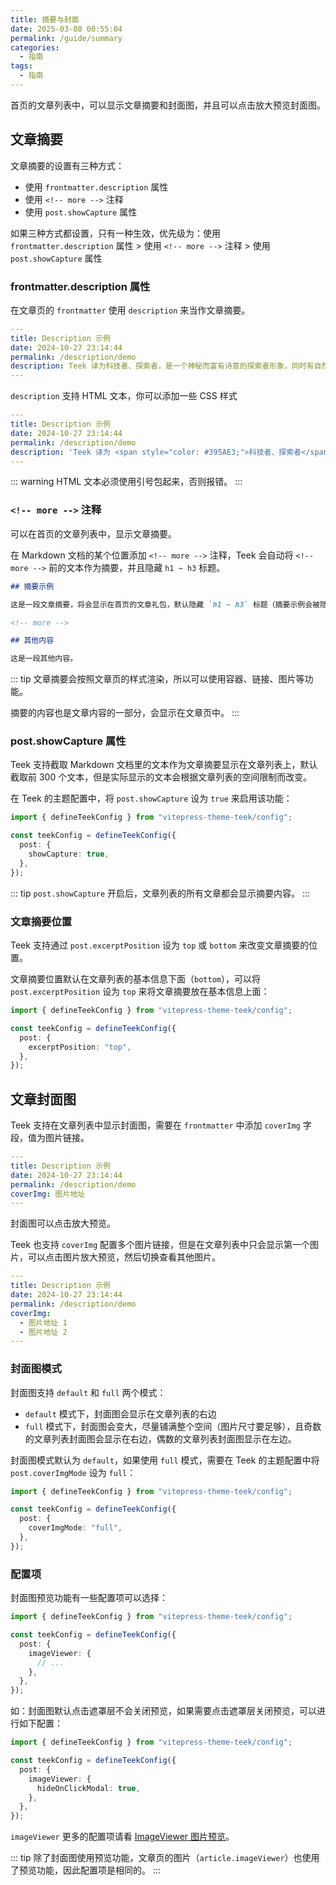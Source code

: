 ```yaml
---
title: 摘要与封面
date: 2025-03-08 00:55:04
permalink: /guide/summary
categories:
  - 指南
tags:
  - 指南
---
```


首页的文章列表中，可以显示文章摘要和封面图，并且可以点击放大预览封面图。

## 文章摘要

文章摘要的设置有三种方式：

- 使用 `frontmatter.description` 属性
- 使用 `<!-- more -->` 注释
- 使用 `post.showCapture` 属性

如果三种方式都设置，只有一种生效，优先级为：使用 `frontmatter.description` 属性 > 使用 `<!-- more -->` 注释 > 使用 `post.showCapture` 属性

### frontmatter.description 属性

在文章页的 `frontmatter` 使用 `description` 来当作文章摘要。

```yaml {5}
---
title: Description 示例
date: 2024-10-27 23:14:44
permalink: /description/demo
description: Teek 译为科技者、探索者，是一个神秘而富有诗意的探索者形象，同时有自然、坚韧、品质感的意象，以及一个连接自然与未来的中性符号，中文为天客。
---
```

`description` 支持 HTML 文本，你可以添加一些 CSS 样式

```yaml {5}
---
title: Description 示例
date: 2024-10-27 23:14:44
permalink: /description/demo
description: 'Teek 译为 <span style="color: #395AE3;">科技者、探索者</span>，是一个神秘而富有诗意的探索者形象，同时有自然、坚韧、品质感的意象，以及一个连接自然与未来的中性符号，中文为 <span style="color: #395AE3;">天客</span>。'
---
```

::: warning
HTML 文本必须使用引号包起来，否则报错。
:::

### `<!-- more -->` 注释

可以在首页的文章列表中，显示文章摘要。

在 Markdown 文档的某个位置添加 `<!-- more -->` 注释，Teek 会自动将 `<!-- more -->` 前的文本作为摘要，并且隐藏 `h1 ~ h3` 标题。

```markdown
## 摘要示例

这是一段文章摘要，将会显示在首页的文章礼包，默认隐藏 `h1 ~ h3` 标题（摘要示例会被隐藏）。

<!-- more -->

## 其他内容

这是一段其他内容。
```

::: tip
文章摘要会按照文章页的样式渲染，所以可以使用容器、链接、图片等功能。

摘要的内容也是文章内容的一部分，会显示在文章页中。
:::

### post.showCapture 属性

Teek 支持截取 Markdown 文档里的文本作为文章摘要显示在文章列表上，默认截取前 300 个文本，但是实际显示的文本会根据文章列表的空间限制而改变。

在 Teek 的主题配置中，将 `post.showCapture` 设为 `true` 来启用该功能：

```ts
import { defineTeekConfig } from "vitepress-theme-teek/config";

const teekConfig = defineTeekConfig({
  post: {
    showCapture: true,
  },
});
```

::: tip
`post.showCapture` 开启后，文章列表的所有文章都会显示摘要内容。
:::

### 文章摘要位置

Teek 支持通过 `post.excerptPosition` 设为 `top` 或 `bottom` 来改变文章摘要的位置。

文章摘要位置默认在文章列表的基本信息下面（`bottom`），可以将 `post.excerptPosition` 设为 `top` 来将文章摘要放在基本信息上面：

```ts {4-6}
import { defineTeekConfig } from "vitepress-theme-teek/config";

const teekConfig = defineTeekConfig({
  post: {
    excerptPosition: "top",
  },
});
```

## 文章封面图

Teek 支持在文章列表中显示封面图，需要在 `frontmatter` 中添加 `coverImg` 字段，值为图片链接。

```yaml {5}
---
title: Description 示例
date: 2024-10-27 23:14:44
permalink: /description/demo
coverImg: 图片地址
---
```

封面图可以点击放大预览。

Teek 也支持 `coverImg` 配置多个图片链接，但是在文章列表中只会显示第一个图片，可以点击图片放大预览，然后切换查看其他图片。

```yaml {5-7}
---
title: Description 示例
date: 2024-10-27 23:14:44
permalink: /description/demo
coverImg:
  - 图片地址 1
  - 图片地址 2
---
```

### 封面图模式

封面图支持 `default` 和 `full` 两个模式：

- `default` 模式下，封面图会显示在文章列表的右边
- `full` 模式下，封面图会变大，尽量铺满整个空间（图片尺寸要足够），且奇数的文章列表封面图会显示在右边，偶数的文章列表封面图显示在左边。

封面图模式默认为 `default`，如果使用 `full` 模式，需要在 Teek 的主题配置中将 `post.coverImgMode` 设为 `full`：

```ts {4-6}
import { defineTeekConfig } from "vitepress-theme-teek/config";

const teekConfig = defineTeekConfig({
  post: {
    coverImgMode: "full",
  },
});
```

### 配置项

封面图预览功能有一些配置项可以选择：

```ts {5-7}
import { defineTeekConfig } from "vitepress-theme-teek/config";

const teekConfig = defineTeekConfig({
  post: {
    imageViewer: {
      // ...
    },
  },
});
```

如：封面图默认点击遮罩层不会关闭预览，如果需要点击遮罩层关闭预览，可以进行如下配置：

```ts {6}
import { defineTeekConfig } from "vitepress-theme-teek/config";

const teekConfig = defineTeekConfig({
  post: {
    imageViewer: {
      hideOnClickModal: true,
    },
  },
});
```

`imageViewer` 更多的配置项请看 [ImageViewer 图片预览](/ecosystem/components/image-viewer)。

::: tip
除了封面图使用预览功能，文章页的图片（`article.imageViewer`）也使用了预览功能，因此配置项是相同的。
:::
